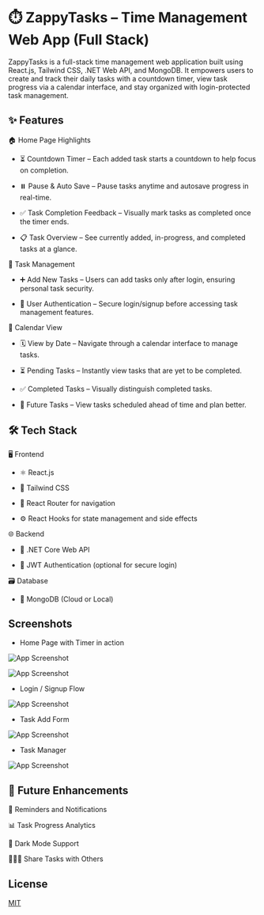 
# ⏱️ ZappyTasks – Time Management Web App (Full Stack)
 
ZappyTasks is a full-stack time management web application built using React.js, Tailwind CSS, .NET Web API, and MongoDB. It empowers users to create and track their daily tasks with a countdown timer, view task progress via a calendar interface, and stay organized with login-protected task management.










## ✨ Features

🏠 Home Page Highlights

- ⏳ Countdown Timer – Each added task starts a countdown to help focus on completion.

- ⏸️ Pause & Auto Save – Pause tasks anytime and autosave progress in real-time.

- ✅ Task Completion Feedback – Visually mark tasks as completed once the timer ends.

- 📋 Task Overview – See currently added, in-progress, and completed tasks at a glance.

📝 Task Management

 - ➕ Add New Tasks – Users can add tasks only after login, ensuring personal task security.

 - 🔐 User Authentication – Secure login/signup before accessing task management features.

📅 Calendar View

 - 🗓️ View by Date – Navigate through a calendar interface to manage tasks.

 - ⏳ Pending Tasks – Instantly view tasks that are yet to be completed.

 - ✅ Completed Tasks – Visually distinguish completed tasks.

 - 🔮 Future Tasks – View tasks scheduled ahead of time and plan better.
## 🛠 Tech Stack



🖥️ Frontend

- ⚛️ React.js

- 🎨 Tailwind CSS

- 🧭 React Router for navigation

- ⚙️ React Hooks for state management and side effects

🌐 Backend

- 🧱 .NET Core Web API

- 🔐 JWT Authentication (optional for secure login)

🗃️ Database

- 🍃 MongoDB (Cloud or Local)



## Screenshots


-  Home Page with Timer in action

![App Screenshot](https://blogger.googleusercontent.com/img/b/R29vZ2xl/AVvXsEjyFl9P9g448zlDhWzIuxokVH5_eFzefhlTTKAyaGCE5ITVGm6CK3h_l_OtmcDuk06Si1q-dtfF_-uKFa1aIP_zq-XuzIgIg40WpGwYEVIEypMmA_JWODF4dokSo-J70HFq9nRV_ISRdvBTTEAP3eR4-7RQbHxYeLT2h6LICU5I9QJ3s6BPwsbd5W7xl8HL/s1900/Screenshot_4-8-2025_25021_localhost.jpeg)

![App Screenshot](https://blogger.googleusercontent.com/img/b/R29vZ2xl/AVvXsEgt52r1qcCHb3e7D7y2mIG0QDrDd2kx-BIMjh7Hs2GVeIUV3DtqSpBM1KADC4d6itgfPJpLu1CTN6SuVuqaF-ESGRLV1z-GBhzEgV5B6kIDUYMRkSJdPa9sPbN3fM9WBcK5_JtEiG3wkX0SsvRtofC02cm3EzG1dn_0hmUPXqOlR0Wg2egNzm5W7MuwclAn/s1905/Screenshot_4-8-2025_25145_localhost.jpeg)




-  Login / Signup Flow

![App Screenshot](https://blogger.googleusercontent.com/img/a/AVvXsEiPGfZ3ADpO5Br2yjUZX2LdI2WRWHB-x-uaFb-uqCHzwNuLlu9b95p2mWk5-cAnbr12-kOxwDOsQ7c1uzJgiB-m5yCSNTPD1PM8YvPgnX3s_9P3lfVjyP5-xRXVGwsUApfeEDWwIoCj9VRPJTMC-epSulOCvPtGuPoH1mEdhX5_9-Xx_EjOUTLwe2zbvXzo)




- Task Add Form

![App Screenshot](https://blogger.googleusercontent.com/img/b/R29vZ2xl/AVvXsEj45wTILR3YJkUECfBhYx5axwpOJIi2JNgl4PKufyqRbv96QCnEn2KXMdbphPG_pPi2PE3nuj5lsVLD0vR60Mi0pz2wBew7mIlSVjWE2PUrth41w7EOm4n0hWnpkhfQywriToBmhglCgeZ-6zgM6b3bSbiH9-pXtFFSldBpTqck6WiHuE1Q0V8xM5Ckqja_/s1909/Screenshot_4-8-2025_25117_localhost.jpeg)



- Task Manager

![App Screenshot](https://blogger.googleusercontent.com/img/b/R29vZ2xl/AVvXsEjw6lXcAckBcfZcEyeqD5Gaux5ekohhvk3JgS2ml_1mNT3VuOWZbGMDBJOCBI3gDepUwsmU0R034nFltWN6ST9y_FyRqvTFEERI60qKQ5-eByOXksl-1ArJ1te-pPPHmPbdQMca-zepnxq-8uKdoJwUpfTjXI_f3Bl9VxicZKsISZZo3gxLVrLT1yx6HBN3/s1902/Screenshot_4-8-2025_25054_localhost.jpeg)






## 🎯 Future Enhancements

🔔 Reminders and Notifications

📊 Task Progress Analytics

🌙 Dark Mode Support

🧑‍🤝‍🧑 Share Tasks with Others
## License

[MIT](https://github.com/Vikashverma2/ZappyTasks/blob/main/LICENSE)

